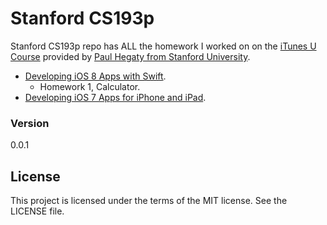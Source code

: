 # Stanford CS193p

Stanford CS193p repo has ALL the homework I worked on on the [iTunes U Course] provided by [Paul Hegaty from Stanford University]. 

  * [Developing iOS 8 Apps with Swift].
    * Homework 1, Calculator.
  * [Developing iOS 7 Apps for iPhone and iPad].
  
### Version
0.0.1


License
----

This project is licensed under the terms of the MIT license. See the LICENSE file.

[iTunes U Course]:https://itunes.apple.com/us/institution/stanford/id384228265
[Paul Hegaty from Stanford University]:http://web.stanford.edu/class/cs193p/cgi-bin/drupal/
[Developing iOS 8 Apps with Swift]:https://itunes.apple.com/us/course/developing-ios-8-apps-swift/id961180099
[Developing iOS 7 Apps for iPhone and iPad]:https://itunes.apple.com/us/course/developing-ios-7-apps-for/id733644550
